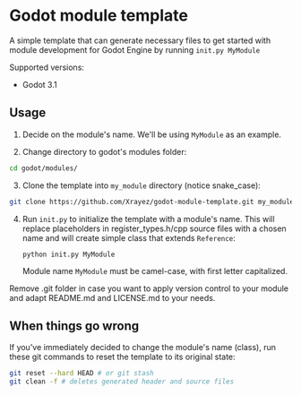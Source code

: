 # Godot module template

A simple template that can generate necessary files to get started with module
development for Godot Engine by running `init.py MyModule`

Supported versions:
* Godot 3.1

## Usage

1. Decide on the module's name. We'll be using `MyModule` as an example.

2. Change directory to godot's modules folder:

```bash
cd godot/modules/
```

3. Clone the template into `my_module` directory (notice snake_case):

```bash
git clone https://github.com/Xrayez/godot-module-template.git my_module
```

4. Run `init.py` to initialize the template with a module's name. This will
replace placeholders in register_types.h/cpp source files with a chosen name and
will create simple class that extends `Reference`:

    `python init.py MyModule`

    Module name `MyModule` must be camel-case, with first letter capitalized.

Remove .git folder in case you want to apply version control to your module
and adapt README.md and LICENSE.md to your needs.

## When things go wrong

If you've immediately decided to change the module's name (class), run these git
commands to reset the template to its original state:

```bash
git reset --hard HEAD # or git stash
git clean -f # deletes generated header and source files
```